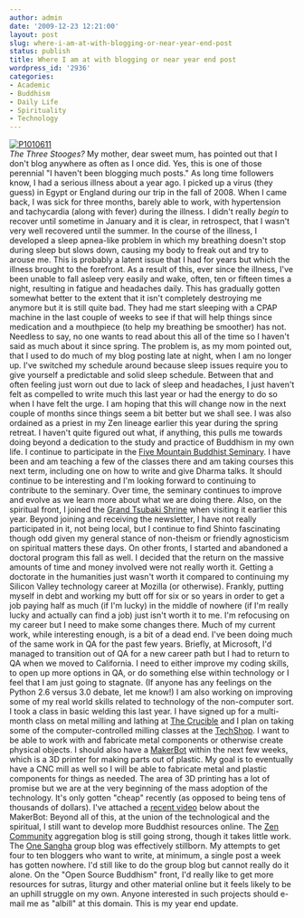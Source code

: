 ```yaml
---
author: admin
date: '2009-12-23 12:21:00'
layout: post
slug: where-i-am-at-with-blogging-or-near-year-end-post
status: publish
title: Where I am at with blogging or near year end post
wordpress_id: '2936'
categories:
- Academic
- Buddhism
- Daily Life
- Spirituality
- Technology
---
```


[![P1010611](http://farm4.static.flickr.com/3462/3397892952_7d364f50fe.jpg)](http://www.flickr.com/photos/albill/3397892952/ "P1010611 by albill, on Flickr")\
*The Three Stooges?*
My mother, dear sweet mum, has pointed out that I don't blog anywhere as
often as I once did. Yes, this is one of those perennial "I haven't been
blogging much posts." As long time followers know, I had a serious
illness about a year ago. I picked up a virus (they guess) in Egypt or
England during our trip in the fall of 2008. When I came back, I was
sick for three months, barely able to work, with hypertension and
tachycardia (along with fever) during the illness. I didn't really
*begin* to recover until sometime in January and it is clear, in
retrospect, that I wasn't very well recovered until the summer. In the
course of the illness, I developed a sleep apnea-like problem in which
my breathing doesn't stop during sleep but slows down, causing my body
to freak out and try to arouse me. This is probably a latent issue that
I had for years but which the illness brought to the forefront. As a
result of this, ever since the illness, I've been unable to fall asleep
very easily and wake, often, ten or fifteen times a night, resulting in
fatigue and headaches daily. This has gradually gotten somewhat better
to the extent that it isn't completely destroying me anymore but it is
still quite bad. They had me start sleeping with a CPAP machine in the
last couple of weeks to see if that will help things since medication
and a mouthpiece (to help my breathing be smoother) has not. Needless to
say, no one wants to read about this all of the time so I haven't said
as much about it since spring. The problem is, as my mom pointed out,
that I used to do much of my blog posting late at night, when I am no
longer up. I've switched my schedule around because sleep issues require
you to give yourself a predictable and solid sleep schedule. Between
that and often feeling just worn out due to lack of sleep and headaches,
I just haven't felt as compelled to write much this last year or had the
energy to do so when I have felt the urge. I am hoping that this will
change now in the next couple of months since things seem a bit better
but we shall see. I was also ordained as a priest in my Zen lineage
earlier this year during the spring retreat. I haven't quite figured out
what, if anything, this pulls me towards doing beyond a dedication to
the study and practice of Buddhism in my own life. I continue to
participate in the [Five Mountain Buddhist
Seminary](http://www.five-mountain.org/). I have been and am teaching a
few of the classes there and am taking courses this next term, including
one on how to write and give Dharma talks. It should continue to be
interesting and I'm looking forward to continuing to contribute to the
seminary. Over time, the seminary continues to improve and evolve as we
learn more about what we are doing there. Also, on the spiritual front,
I joined the [Grand Tsubaki
Shrine](http://www.tsubakishrine.com/home.html) when visiting it earlier
this year. Beyond joining and receiving the newsletter, I have not
really participated in it, not being local, but I continue to find
Shinto fascinating though odd given my general stance of non-theism or
friendly agnosticism on spiritual matters these days. On other fronts, I
started and abandoned a doctoral program this fall as well. I decided
that the return on the massive amounts of time and money involved were
not really worth it. Getting a doctorate in the humanities just wasn't
worth it compared to continuing my Silicon Valley technology career at
Mozilla (or otherwise). Frankly, putting myself in debt and working my
butt off for six or so years in order to get a job paying half as much
(if I'm lucky) in the middle of nowhere (if I'm really lucky and
actually can find a job) just isn't worth it to me. I'm refocusing on my
career but I need to make some changes there. Much of my current work,
while interesting enough, is a bit of a dead end. I've been doing much
of the same work in QA for the past few years. Briefly, at Microsoft,
I'd managed to transition out of QA for a new career path but I had to
return to QA when we moved to California. I need to either improve my
coding skills, to open up more options in QA, or do something else
within technology or I feel that I am just going to stagnate. (If anyone
has any feelings on the Python 2.6 versus 3.0 debate, let me know!) I am
also working on improving some of my real world skills related to
technology of the non-computer sort. I took a class in basic welding
this last year. I have signed up for a multi-month class on metal
milling and lathing at [The Crucible](http://thecrucible.org/) and I
plan on taking some of the computer-controlled milling classes at the
[TechShop](http://techshop.ws/). I want to be able to work with and
fabricate metal components or otherwise create physical objects. I
should also have a [MakerBot](http://www.makerbot.com) within the next
few weeks, which is a 3D printer for making parts out of plastic. My
goal is to eventually have a CNC mill as well so I will be able to
fabricate metal and plastic components for things as needed. The area of
3D printing has a lot of promise but we are at the very beginning of the
mass adoption of the technology. It's only gotten "cheap" recently (as
opposed to being tens of thousands of dollars). I've attached a [recent
video](http://www.babelgum.com/4020782/radar-nineteen-makerbot.html)
below about the MakerBot:
Beyond all of this, at the union of the technological and the spiritual,
I still want to develop more Buddhist resources online. The [Zen
Community](http://community.zen-sangha.org/) aggregation blog is still
going strong, though it takes little work. The [One
Sangha](http://onesangha.org) group blog was effectively stillborn. My
attempts to get four to ten bloggers who want to write, at minimum, a
single post a week has gotten nowhere. I'd still like to do the group
blog but cannot really do it alone. On the "Open Source Buddhism" front,
I'd really like to get more resources for sutras, liturgy and other
material online but it feels likely to be an uphill struggle on my own.
Anyone interested in such projects should e-mail me as "albill" at this
domain. This is my year end update.
